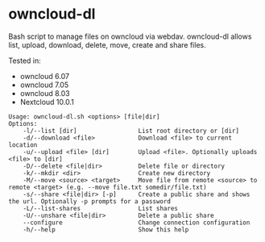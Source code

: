 # owncloud-dl

Bash script to manage files on owncloud via webdav. owncloud-dl allows list, upload, download, delete, move, create and share files.

Tested in:
    
* owncloud 6.07
* owncloud 7.05
* owncloud 8.03
* Nextcloud 10.0.1
```
Usage: owncloud-dl.sh <options> [file|dir]
Options:
    -l/--list [dir]                 List root directory or [dir]
    -d/--download <file>            Download <file> to current location
    -u/--upload <file> [dir]        Upload <file>. Optionally uploads <file> to [dir]
    -D/--delete <file|dir>          Delete file or directory
    -k/--mkdir <dir>                Create new directory
    -M/--move <source> <target>     Move file from remote <source> to remote <target> (e.g. --move file.txt somedir/file.txt)
    -s/--share <file|dir> [-p]      Create a public share and shows the url. Optionally -p prompts for a password
    -L/--list-shares                List shares
    -U/--unshare <file|dir>         Delete a public share
    --configure                     Change connection configuration
    -h/--help                       Show this help
```
